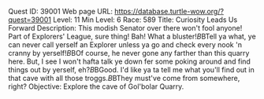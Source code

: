 Quest ID: 39001
Web page URL: https://database.turtle-wow.org/?quest=39001
Level: 11
Min Level: 6
Race: 589
Title: Curiosity Leads Us Forward
Description: This modish Senator over there won't fool anyone! Part of Explorers' League, sure thing! Bah! What a bluster!$B$BTell ya what, ye can never call yerself an Explorer unless ya go and check every nook 'n cranny by yerself!$B$BOf course, he never gone any farther than this quarry here. But, I see I won't hafta talk ye down fer some poking around and find things out by yerself, eh?$B$BGood. I'd like ya ta tell me what you'll find out in that cave with all those troggs.$B$BThey must've come from somewhere, right?
Objective: Explore the cave of Gol'bolar Quarry.
